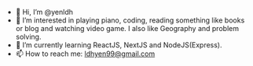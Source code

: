 - 👋 Hi, I’m @yenldh
- 👀 I’m interested in playing piano, coding, reading something like books or blog and watching video game. I also like Geography and problem solving.
- 🌱 I’m currently learning ReactJS, NextJS and NodeJS(Express). 
- 📫 How to reach me: ldhyen99@gmail.com

<!---
ldhyen99/ldhyen99 is a ✨ special ✨ repository because its `README.md` (this file) appears on your GitHub profile.
You can click the Preview link to take a look at your changes.
--->
